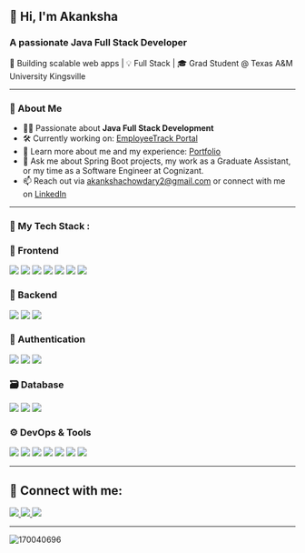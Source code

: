 ## 👋 Hi, I'm Akanksha

### A passionate Java Full Stack Developer

🔧 Building scalable web apps | 💡 Full Stack | 🎓 Grad Student @ Texas A&M University Kingsville

---

### 📌 About Me
- 👩‍💻 Passionate about **Java Full Stack Development**
- 🛠️ Currently working on: [EmployeeTrack Portal](https://github.com/170040696/EmployeeTrack_Portal)
- 📘 Learn more about me and my experience: [Portfolio](https://pakanksha.netlify.app/)
- 💬 Ask me about Spring Boot projects, my work as a Graduate Assistant, or my time as a Software Engineer at Cognizant.
- 📫 Reach out via [akankshachowdary2@gmail.com](akankshachowdary2@gmail.com) or connect with me on [LinkedIn](https://www.linkedin.com/in/akankshachowdary/)

---

<h3 align="left"> 👾 My Tech Stack :</h3>


### 🚀 Frontend
<p>
  <img src="https://img.shields.io/badge/HTML5-E34F26?style=for-the-badge&logo=html5&logoColor=white"/>
  <img src="https://img.shields.io/badge/CSS3-1572B6?style=for-the-badge&logo=css3&logoColor=white"/>
  <img src="https://img.shields.io/badge/JavaScript-F7DF1E?style=for-the-badge&logo=javascript&logoColor=black"/>
  <img src="https://img.shields.io/badge/TypeScript-3178C6?style=for-the-badge&logo=typescript&logoColor=white"/>
  <img src="https://img.shields.io/badge/Angular-DD0031?style=for-the-badge&logo=angular&logoColor=white"/>
  <img src="https://img.shields.io/badge/React-61DAFB?style=for-the-badge&logo=react&logoColor=black"/>
 <img src="https://img.shields.io/badge/Bootstrap-563D7C?style=for-the-badge&logo=bootstrap&logoColor=white"/>
</p>

### 🧠 Backend
<p>
  <img src="https://img.shields.io/badge/Java-007396?style=for-the-badge&logo=java&logoColor=white"/>
  <img src="https://img.shields.io/badge/Spring_Boot-6DB33F?style=for-the-badge&logo=springboot&logoColor=white"/>
  <img src="https://img.shields.io/badge/C-00599C?style=for-the-badge&logo=c&logoColor=white"/>
</p>


### 🔐 Authentication
<p>
  <img src="https://img.shields.io/badge/Firebase-FFCA28?style=for-the-badge&logo=firebase&logoColor=black"/>
  <img src="https://img.shields.io/badge/Spring%20Security-6DB33F?style=for-the-badge&logo=springsecurity&logoColor=white"/>
  <img src="https://img.shields.io/badge/JWT-000000?style=for-the-badge&logo=JSON%20web%20tokens&logoColor=white"/>
</p>

### 🗃️ Database
<p>
  <img src="https://img.shields.io/badge/MySQL-4479A1?style=for-the-badge&logo=mysql&logoColor=white"/>
  <img src="https://img.shields.io/badge/PostgreSQL-336791?style=for-the-badge&logo=postgresql&logoColor=white"/>
  <img src="https://img.shields.io/badge/Microsoft%20SQL%20Server-CC2927?style=for-the-badge&logo=microsoftsqlserver&logoColor=white"/>
</p>

### ⚙️ DevOps & Tools
<p>
  <img src="https://img.shields.io/badge/Docker-2496ED?style=for-the-badge&logo=docker&logoColor=white"/>
  <img src="https://img.shields.io/badge/Kubernetes-326CE5?style=for-the-badge&logo=kubernetes&logoColor=white"/>
  <img src="https://img.shields.io/badge/AWS-232F3E?style=for-the-badge&logo=amazonaws&logoColor=white"/>
  <img src="https://img.shields.io/badge/Postman-FF6C37?style=for-the-badge&logo=postman&logoColor=white"/>
  <img src="https://img.shields.io/badge/Swagger-85EA2D?style=for-the-badge&logo=swagger&logoColor=black"/>
  <img src="https://img.shields.io/badge/Linux-FCC624?style=for-the-badge&logo=linux&logoColor=black"/>
  <img src="https://img.shields.io/badge/GitHub-181717?style=for-the-badge&logo=github&logoColor=white"/>
</p>

---

## 🔗 Connect with me:

<p>
  <a href="https://github.com/170040696" target="https://github.com/170040696">
    <img src="https://img.shields.io/badge/GITHUB-000000?style=for-the-badge&logo=github&logoColor=white"/>
  </a>
  <a href="https://www.linkedin.com/in/akankshachowdary/" target="https://www.linkedin.com/in/akankshachowdary/">
    <img src="https://img.shields.io/badge/LINKEDIN-0077B5?style=for-the-badge&logo=linkedin&logoColor=white"/>
  </a>
  <a href="https://akanksha29.netlify.app/" target="https://akanksha29.netlify.app/">
    <img src="https://img.shields.io/badge/PORTFOLIO-2F4F4F?style=for-the-badge&logo=aboutdotme&logoColor=white"/>
  </a>
</p>

---

<p><img align="center" src="https://github-readme-stats.vercel.app/api/top-langs?username=170040696&show_icons=true&locale=en&layout=compact" alt="170040696" /></p>

